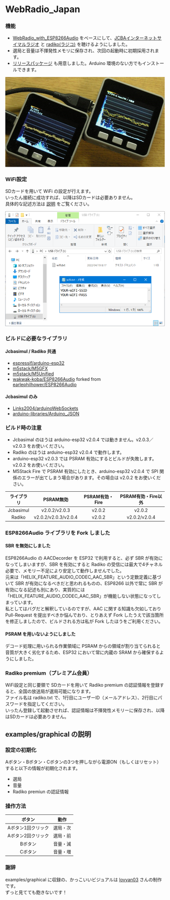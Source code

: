 # WebRadio_Japan

### 機能
- [WebRadio_with_ESP8266Audio](https://github.com/m5stack/M5Unified/tree/master/examples/Advanced/WebRadio_with_ESP8266Audio) をベースにして、[JCBAインターネットサイマルラジオ](https://www.jcbasimul.com/) と [radiko(ラジコ)](https://radiko.jp/) を聴けるようにしました。
- 選局と音量は不揮発性メモリに保存され、次回の起動時に初期採用されます。
- [リリースパッケージ](release/) も用意しました。Arduino 環境のない方でもインストールできます。

![image1](docs/screenshot.png)

### WiFi設定
SDカードを用いて WiFi の設定が行えます。  
いったん接続に成功すれば、以降はSDカードは必要ありません。  
具体的な記述方法は [説明](sdcard/) をご覧ください。

![image1](docs/wifi.png)

### ビルドに必要なライブラリ
#### Jcbasimul / Radiko 共通
- [espressif/arduino-esp32](https://github.com/espressif/arduino-esp32)
- [m5stack/M5GFX](https://github.com/m5stack/M5GFX)
- [m5stack/M5Unified](https://github.com/m5stack/M5Unified)
- [wakwak-koba/ESP8266Audio](https://github.com/wakwak-koba/ESP8266Audio) forked from [earlephilhower/ESP8266Audio](https://github.com/earlephilhower/ESP8266Audio)
#### Jcbasimul のみ
- [Links2004/arduinoWebSockets](https://github.com/Links2004/arduinoWebSockets)
- [arduino-libraries/Arduino_JSON](https://github.com/arduino-libraries/Arduino_JSON)

### ビルド時の注意
- Jcbasimal のほうは arduino-esp32 v2.0.4 では動きません。v2.0.3／v2.0.3 をお使いください。
- Radiko のほうは arduino-esp32 v2.0.4 で動作します。
- arduino-esp32 v2.0.3 では PSRAM 有効にするとビルドが失敗します。v2.0.2 をお使いください。
- M5Stack Fire で PSRAM 有効にしたとき、arduino-esp32 v2.0.4 で SPI 関係のエラーが出てしまう場合があります。その場合は v2.0.2 をお使いください。  

|ライブラリ|PSRAM無効|PSRAM有効・Fire|PSRAM有効・Fire以外|
|:--------:|:--------------------:|:--------------------:|:--------------------:|
|Jcbasimul|v2.0.2/v2.0.3|v2.0.2|v2.0.2|
|Radiko|v2.0.2/v2.0.3/v2.0.4|v2.0.2|v2.0.2/v2.0.4|

### ESP8266Audio ライブラリを Fork しました
#### SBR を無効にしました
 ESP8266Audio の AACDecorder を ESP32 で利用すると、必ず SBR が有効になってしまいますが、SBR を有効にすると Radiko の受信には最大で4チャネル必要で、メモリー不足により安定して動作しませんでした。  
 元来は「HELIX_FEATURE_AUDIO_CODEC_AAC_SBR」という定数定義に基づいて SBR が有効になるべきだと思われるものの、ESP8266 以外で常に SBR が有効になる記述も別にあり、実質的には「HELIX_FEATURE_AUDIO_CODEC_AAC_SBR」が機能しない状態になってしまっています。  
 私としてはバグだと解釈しているのですが、AAC に関する知識も欠如しており Pull-Request を提出すべきか悩んでおり、とりあえず Fork したうえで該当箇所を修正しましたので、ビルドされる方は私が Fork したほうをご利用ください。
#### PSRAM を用いないようにしました
 デコード処理に用いられる作業領域に PSRAM からの領域が割り当てられると音質が大きく劣化するため、ESP32 において常に内蔵の SRAM から確保するようにしました。

### Radiko premium（プレミアム会員）
WiFi設定と同じ要領で SDカードを用いて Radiko premium の認証情報を登録すると、全国の放送局が選局可能になります。  
ファイル名は radiko.txt で、1行目にユーザーID（メールアドレス）、2行目にパスワードを指定してください。  
いったん登録して起動させれば、認証情報は不揮発性メモリーに保存され、以降はSDカードは必要ありません。  

## examples/graphical の説明
### 設定の初期化
Aボタン・Bボタン・Cボタンの3つを押しながら電源ON（もしくはリセット）すると以下の情報が初期化されます。
- 選局
- 音量
- Radiko premiun の認証情報

### 操作方法
|ボタン|動作|
|:-------------:|:----:|
|Aボタン1回クリック|選局・次|
|Aボタン2回クリック|選局・前|
|Bボタン|音量・減|
|Cボタン|音量・増|

### 謝辞
examples/graphical に収録の、かっこいいビジュアルは [lovyan03](https://github.com/lovyan03/) さんの制作です。  
ずっと見てても飽きないです！
